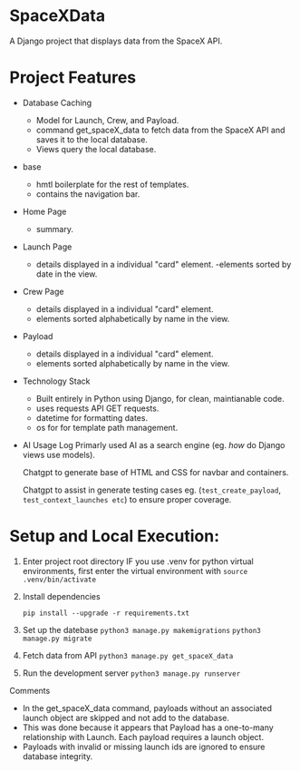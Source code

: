 # SpaceXData
A Django project that displays data from the SpaceX API.


# Project Features
- Database Caching
    - Model for Launch, Crew, and Payload.
    - command get_spaceX_data to fetch data from the SpaceX API and saves it to the local database.
    - Views query the local database.

- base
    - hmtl boilerplate for the rest of templates.
    - contains the navigation bar.
- Home Page
    - summary.
- Launch Page
    - details displayed in a individual "card" element.
    -elements sorted by date in the view.
- Crew Page
    - details displayed in a individual "card" element.
    - elements sorted alphabetically by name in the view.
- Payload
    - details displayed in a individual "card" element.
    - elements sorted alphabetically by name in the view.
    

- Technology Stack
    - Built entirely in Python using Django, for clean, maintianable code.
    - uses requests API GET requests.
    - datetime for formatting dates.
    - os for for template path management.

- AI Usage Log
    Primarly used AI as a search engine (eg. *how* do Django views use models).

    Chatgpt to generate base of HTML and CSS for navbar and containers.

    Chatgpt to assist in generate testing cases eg. (`test_create_payload`, `test_context_launches etc`) to ensure proper coverage.

# Setup and Local Execution:
    
1. Enter project root directory
    IF you use .venv for python virtual environments, first enter the virtual environment with
        `source .venv/bin/activate`

2. Install dependencies
    
    `pip install --upgrade -r requirements.txt`

3. Set up the datebase
    `python3 manage.py makemigrations`
    `python3 manage.py migrate`

4. Fetch data from API
    `python3 manage.py get_spaceX_data`

5. Run the development server
    `python3 manage.py runserver`

Comments

- In the get_spaceX_data command, payloads without an associated launch object are skipped and not add to the database.
- This was done because it appears that Payload has a one-to-many relationship with Launch. Each payload requires a launch object.
- Payloads with invalid or missing launch ids are ignored to ensure database integrity.
